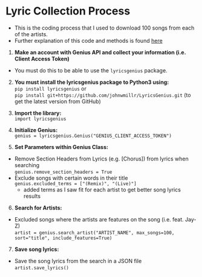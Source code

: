 # Lyric Collection Process
- This is the coding process that I used to download 100 songs from each of the artists.
- Further explanation of this code and methods is found [here](https://github.com/johnwmillr/LyricsGenius)

1. **Make an account with Genius API and collect your information (i.e. Client Access Token)** <br>
  - You must do this to be able to use the `lyricsgenius` package.

2. **You must install the lyricsgenius package to Python3 using:** <br>
`pip install lyricsgenius` or <br>
`pip install git+https://github.com/johnwmillr/LyricsGenius.git` (to get the latest version from GitHub)

3. **Import the library:** <br>
`import lyricsgenius`

4. **Initialize Genius:** <br>
`genius = lyricsgenius.Genius("GENIUS_CLIENT_ACCESS_TOKEN")`

5. **Set Parameters within Genius Class:** <br>
- Remove Section Headers from Lyrics (e.g. [Chorus]) from lyrics when searching <br>
`genius.remove_section_headers = True`
- Exclude songs with certain words in their title <br>
`genius.excluded_terms = ["(Remix)", "(Live)"]`
    - added terms as I saw fit for each artist to get better song lyrics results

6. **Search for Artists:**
- Excluded songs where the artists are features on the song (i.e. feat. Jay-Z) <br>
`artist = genius.search_artist("ARTIST_NAME", max_songs=100, sort="title", include_features=True)`

7. **Save song lyrics:** <br>
- Save the song lyrics from the search in a JSON file
`artist.save_lyrics()`
